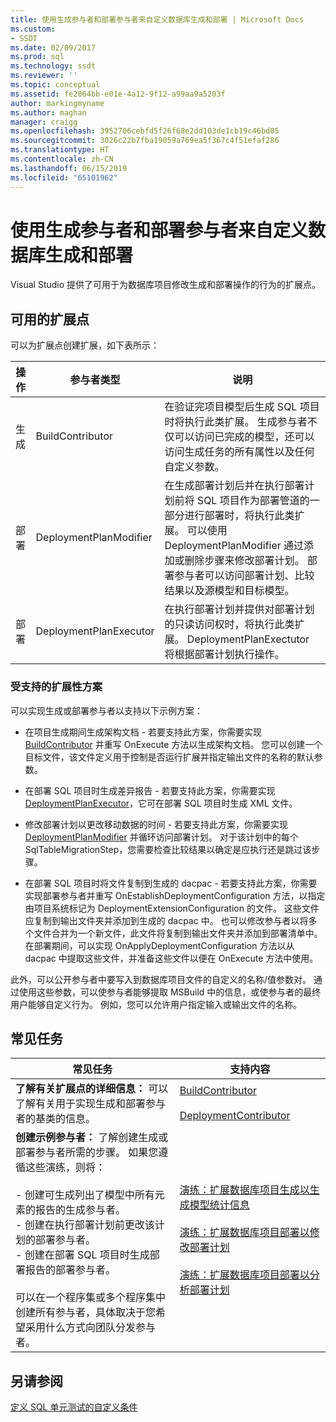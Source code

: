 ```yaml
---
title: 使用生成参与者和部署参与者来自定义数据库生成和部署 | Microsoft Docs
ms.custom:
- SSDT
ms.date: 02/09/2017
ms.prod: sql
ms.technology: ssdt
ms.reviewer: ''
ms.topic: conceptual
ms.assetid: fe2064bb-e01e-4a12-9f12-a99aa9a5203f
author: markingmyname
ms.author: maghan
manager: craigg
ms.openlocfilehash: 3952706cebfd5f26f68e2dd103de1cb19c46bd05
ms.sourcegitcommit: 3026c22b7fba19059a769ea5f367c4f51efaf286
ms.translationtype: HT
ms.contentlocale: zh-CN
ms.lasthandoff: 06/15/2019
ms.locfileid: "65101962"
---
```

# <a name="customize-database-build-and-deployment-by-using-build-and-deployment-contributors"></a>使用生成参与者和部署参与者来自定义数据库生成和部署
Visual Studio 提供了可用于为数据库项目修改生成和部署操作的行为的扩展点。  
  
## <a name="available-extensibility-points"></a>可用的扩展点  
可以为扩展点创建扩展，如下表所示：  
  
|**操作**|**参与者类型**|**说明**|  
|--------------|------------------------|-------------|  
|生成|BuildContributor|在验证完项目模型后生成 SQL 项目时将执行此类扩展。 生成参与者不仅可以访问已完成的模型，还可以访问生成任务的所有属性以及任何自定义参数。|  
|部署|DeploymentPlanModifier|在生成部署计划后并在执行部署计划前将 SQL 项目作为部署管道的一部分进行部署时，将执行此类扩展。 可以使用 DeploymentPlanModifier 通过添加或删除步骤来修改部署计划。 部署参与者可以访问部署计划、比较结果以及源模型和目标模型。|  
|部署|DeploymentPlanExecutor|在执行部署计划并提供对部署计划的只读访问权时，将执行此类扩展。 DeploymentPlanExectutor 将根据部署计划执行操作。|  
  
### <a name="supported-extensibility-scenarios"></a>受支持的扩展性方案  
可以实现生成或部署参与者以支持以下示例方案：  
  
-   在项目生成期间生成架构文档  - 若要支持此方案，你需要实现 [BuildContributor](https://msdn.microsoft.com/library/microsoft.sqlserver.dac.deployment.buildcontributor.aspx) 并重写 OnExecute 方法以生成架构文档。 您可以创建一个目标文件，该文件定义用于控制是否运行扩展并指定输出文件的名称的默认参数。  
  
-   在部署 SQL 项目时生成差异报告  - 若要支持此方案，你需要实现 [DeploymentPlanExecutor](https://msdn.microsoft.com/library/microsoft.sqlserver.dac.deployment.deploymentplanexecutor.aspx)，它可在部署 SQL 项目时生成 XML 文件。  
  
-   修改部署计划以更改移动数据的时间  - 若要支持此方案，你需要实现 [DeploymentPlanModifier](https://msdn.microsoft.com/library/microsoft.sqlserver.dac.deployment.deploymentplanmodifier.aspx) 并循环访问部署计划。 对于该计划中的每个 SqlTableMigrationStep，您需要检查比较结果以确定是应执行还是跳过该步骤。  
  
-   在部署 SQL 项目时将文件复制到生成的 dacpac  - 若要支持此方案，你需要实现部署参与者并重写 OnEstablishDeploymentConfiguration 方法，以指定由项目系统标记为 DeploymentExtensionConfiguration 的文件。 这些文件应复制到输出文件夹并添加到生成的 dacpac 中。 也可以修改参与者以将多个文件合并为一个新文件，此文件将复制到输出文件夹并添加到部署清单中。 在部署期间，可以实现 OnApplyDeploymentConfiguration 方法以从 dacpac 中提取这些文件，并准备这些文件以便在 OnExecute 方法中使用。  
  
此外，可以公开参与者中要写入到数据库项目文件的自定义的名称/值参数对。 通过使用这些参数，可以使参与者能够提取 MSBuild 中的信息，或使参与者的最终用户能够自定义行为。 例如，您可以允许用户指定输入或输出文件的名称。  
  
## <a name="common-tasks"></a>常见任务  
  
|**常见任务**|**支持内容**|  
|--------------------|--------------------------|  
|**了解有关扩展点的详细信息：** 可以了解有关用于实现生成和部署参与者的基类的信息。|[BuildContributor](https://msdn.microsoft.com/library/microsoft.sqlserver.dac.deployment.buildcontributor.aspx)<br /><br />[DeploymentContributor](https://msdn.microsoft.com/library/microsoft.sqlserver.dac.deployment.deploymentcontributor.aspx)|  
|**创建示例参与者：** 了解创建生成或部署参与者所需的步骤。 如果您遵循这些演练，则将：<br /><br />-   创建可生成列出了模型中所有元素的报告的生成参与者。<br />-   创建在执行部署计划前更改该计划的部署参与者。<br />-   创建在部署 SQL 项目时生成部署报告的部署参与者。<br /><br />可以在一个程序集或多个程序集中创建所有参与者，具体取决于您希望采用什么方式向团队分发参与者。|[演练：扩展数据库项目生成以生成模型统计信息](../ssdt/walkthrough-extend-database-project-build-to-generate-model-statistics.md)<br /><br />[演练：扩展数据库项目部署以修改部署计划](../ssdt/walkthrough-extend-database-project-deployment-to-modify-the-deployment-plan.md)<br /><br />[演练：扩展数据库项目部署以分析部署计划](../ssdt/walkthrough-extend-database-project-deployment-to-analyze-the-deployment-plan.md)|  
  
## <a name="see-also"></a>另请参阅  
[定义 SQL 单元测试的自定义条件](https://msdn.microsoft.com/library/jj860449(v=vs.103).aspx)  
  
